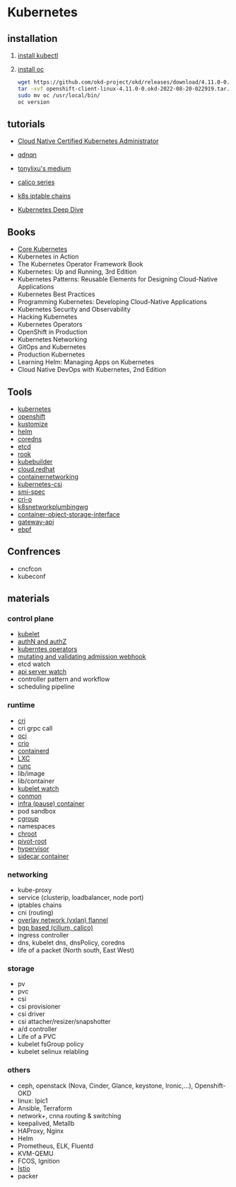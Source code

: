 # Kubernetes

## installation

1. [install kubectl](https://kubernetes.io/docs/tasks/tools/install-kubectl-linux/)

2. [install oc](https://console.redhat.com/openshift/downloads)

    ``` bash
    wget https://github.com/okd-project/okd/releases/download/4.11.0-0.okd-2022-08-20-022919/openshift-client-linux-4.11.0-0.okd-2022-08-20-022919.tar.gz
    tar -xvf openshift-client-linux-4.11.0-0.okd-2022-08-20-022919.tar.gz
    sudo mv oc /usr/local/bin/
    oc version
    ```

## tutorials

- [Cloud Native Certified Kubernetes Administrator](https://lucid.app/lucidchart/b1b62a6e-1266-41dd-b48d-3c44252fb88f/view)

- [qdnqn](https://qdnqn.com/)

- [tonylixu's medium](https://tonylixu.medium.com/)

- [calico series](https://projectcalico.docs.tigera.io/about/about-calico)

- [k8s iptable chains](https://examples.openshift.pub/networking/k8s-iptables-chains/)

- [Kubernetes Deep Dive](https://acloudguru.com/course/kubernetes-deep-dive)

## Books

- [Core Kubernetes](https://www.manning.com/books/core-kubernetes)
- Kubernetes in Action
- The Kubernetes Operator Framework Book
- Kubernetes: Up and Running, 3rd Edition
- Kubernetes Patterns: Reusable Elements for Designing Cloud-Native Applications
- Kubernetes Best Practices
- Programming Kubernetes: Developing Cloud-Native Applications
- Kubernetes Security and Observability
- Hacking Kubernetes
- Kubernetes Operators
- OpenShift in Production
- Kubernetes Networking
- GitOps and Kubernetes
- Production Kubernetes
- Learning Helm: Managing Apps on Kubernetes
- Cloud Native DevOps with Kubernetes, 2nd Edition

## Tools

- [kubernetes](https://kubernetes.io/docs/home/)
- [openshift](https://docs.openshift.com/container-platform/4.8/welcome/index.html)
- [kustomize](https://kustomize.io/)
- [helm](https://helm.sh/docs/)
- [coredns](https://coredns.io/)
- [etcd](https://etcd.io/)
- [rook](https://rook.io/)
- [kubebuilder](https://book.kubebuilder.io/)
- [cloud.redhat](https://cloud.redhat.com/learn/topics/operators)
- [containernetworking](https://github.com/containernetworking/cni)
- [kubernetes-csi](https://kubernetes-csi.github.io/docs/)
- [smi-spec](https://smi-spec.io/)
- [cri-o](https://cri-o.io/)
- [k8snetworkplumbingwg](https://github.com/k8snetworkplumbingwg/multus-cni)
- [container-object-storage-interface](https://container-object-storage-interface.github.io/)
- [gateway-api](https://gateway-api.sigs.k8s.io/)
- [ebpf](https://ebpf.io/)

## Confrences

- cncfcon
- kubeconf

## materials

### control plane

- [kubelet](https://aws.plainenglish.io/kubernetes-deep-dive-kubelet-e4527ed56f4c)
- [authN and authZ](https://faun.pub/how-to-add-an-user-to-a-kubernetes-cluster-an-overview-of-authn-in-k8s-d198adc08119)
- [kuberntes operators](https://developer.ibm.com/learningpaths/kubernetes-operators/operators-extend-kubernetes/)
- [mutating and validating admission webhook](https://slack.engineering/simple-kubernetes-webhook/)
- etcd watch
- [api server watch](https://sysdig.com/blog/monitor-kubernetes-api-server/)
- controller pattern and workflow
- scheduling pipeline

### runtime

- [cri](https://www.aquasec.com/cloud-native-academy/container-security/container-runtime-interface/)
- cri grpc call
- [oci](https://phoenixnap.com/kb/docker-vs-containerd-vs-cri-o)
- [crio](https://cri-o.io/)
- [containerd](https://earthly.dev/blog/containerd-vs-docker/)
- [LXC](https://earthly.dev/blog/lxc-vs-docker/)
- [runc](https://stackoverflow.com/questions/41645665/how-containerd-compares-to-runc)
- lib/image
- lib/container
- [kubelet watch](https://aws.plainenglish.io/kubernetes-deep-dive-kubelet-e4527ed56f4c)
- [conmon](https://github.com/containers/conmon)
- [infra (pause) container](https://blog.devgenius.io/k8s-pause-container-f7abd1e9b488)
- pod sandbox
- [cgroup](https://www.nginx.com/blog/what-are-namespaces-cgroups-how-do-they-work/)
- namespaces
- [chroot](https://www.howtogeek.com/441534/how-to-use-the-chroot-command-on-linux/)
- [pivot-root](https://superuser.com/questions/1575316/usage-of-chroot-after-pivot-root)
- [hypervisor](https://www.virtasant.com/blog/hypervisors-a-comprehensive-guide)
- [sidecar container](https://www.containiq.com/post/kubernetes-sidecar-container)

### networking

- kube-proxy
- service (clusterip, loadbalancer, node port)
- iptables chains
- cni (routing)
- [overlay network (vxlan) flannel](https://community.arm.com/arm-community-blogs/b/tools-software-ides-blog/posts/understanding-and-deploying-overlay-networks)
- [bgp based (cilium, calico)](https://www.ibm.com/docs/en/cloud-private/3.2.0?topic=ins-calico)
- ingress controller
- dns, kubelet dns, dnsPolicy, coredns
- life of a packet (North south, East West)

### storage

- pv
- pvc
- csi
- csi provisioner
- csi driver
- csi attacher/resizer/snapshotter
- a/d controller
- Life of a PVC
- kubelet fsGroup policy
- kubelet selinux relabling

### others

- ceph, openstack (Nova, Cinder, Glance, keystone, Ironic,...), Openshift-OKD
- linux: lpic1
- Ansible, Terraform
- network+, cnna routing & switching
- keepalived, Metallb
- HAProxy, Nginx
- Helm
- Prometheus, ELK, Fluentd
- KVM-QEMU
- FCOS, Ignition
- [Istio](https://tetrate.io/what-is-istio-service-mesh/)
- packer
